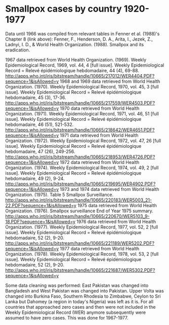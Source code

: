 # Smallpox cases by country 1920-1977

Data until 1966 was compiled from relevant tables in Fenner et al. (1988)'s Chapter 8 (link above): Fenner, F., Henderson, D. A., Arita, I., Jezek, Z., Ladnyi, I. D., & World Health Organization. (1988). Smallpox and its eradication.

1967 data retrieved from World Health Organization. (‎1969)‎. Weekly Epidemiological Record, 1969, vol. 44, 4 [‎full issue]‎. Weekly Epidemiological Record = Relevé épidémiologique hebdomadaire, 44 (‎4)‎, 69-88. http://apps.who.int/iris/bitstream/handle/10665/217012/WER4404.PDF?sequence=1&isAllowed=y
1968 and 1969 data retrieved from World Health Organization. (‎1970)‎. Weekly Epidemiological Record, 1970, vol. 45, 3 [‎full issue]‎. Weekly Epidemiological Record = Relevé épidémiologique hebdomadaire, 45 (‎3)‎, 17-36. http://apps.who.int/iris/bitstream/handle/10665/217559/WER4503.PDF?sequence=1&isAllowed=y
1970 data retrieved from World Health Organization. (‎1971)‎. Weekly Epidemiological Record, 1971, vol. 46, 51 [‎full issue]‎. Weekly Epidemiological Record = Relevé épidémiologique hebdomadaire, 46 (‎51)‎, 521-532. http://apps.who.int/iris/bitstream/handle/10665/218642/WER4651.PDF?sequence=1&isAllowed=y
1971 data retrieved from World Health Organization. (‎1972)‎. Weekly Epidemiological Record, 1972, vol. 47, 26 [‎full issue]‎. Weekly Epidemiological Record = Relevé épidémiologique hebdomadaire, 47 (‎26)‎, 249-256. http://apps.who.int/iris/bitstream/handle/10665/218953/WER4726.PDF?sequence=1&isAllowed=y
1972 data retrieved from World Health Organization. (‎1974)‎. Weekly Epidemiological Record, 1974, vol. 49, 2 [‎full issue]‎. Weekly Epidemiological Record = Relevé épidémiologique hebdomadaire, 49 (‎2)‎, 9-24. http://apps.who.int/iris/bitstream/handle/10665/219695/WER4902.PDF?sequence=1&isAllowed=y
1973 and 1974 data retrieved from World Health Organization. (‎1975)‎. Table 5 Smallpox Surveillance. http://apps.who.int/iris/bitstream/handle/10665/220183/WER5003_21-22.PDF?sequence=1&isAllowed=y
1975 data retrieved from World Health Organization. (‎1976)‎. Smallpox surveillance End of Year 1975 summary. http://apps.who.int/iris/bitstream/handle/10665/220670/WER5103_9-18.PDF?sequence=1&isAllowed=y
1976 data retrieved from World Health Organization. (‎1977)‎. Weekly Epidemiological Record, 1977, vol. 52, 2 [‎full issue]‎. Weekly Epidemiological Record = Relevé épidémiologique hebdomadaire, 52 (‎2)‎, 9-20. http://apps.who.int/iris/bitstream/handle/10665/221189/WER5202.PDF?sequence=1&isAllowed=y
1977 data retrieved from  World Health Organization. (‎1978)‎. Weekly Epidemiological Record, 1978, vol. 53, 2 [‎full issue]‎. Weekly Epidemiological Record = Relevé épidémiologique hebdomadaire, 52 (‎2)‎, 9-20. http://apps.who.int/iris/bitstream/handle/10665/221687/WER5302.PDF?sequence=1&isAllowed=y

Some data cleaning was performed: 
East Pakistan was changed into Bangladesh and West Pakistan was changed into Pakistan. 
Upper Volta was changed into Burkina Faso, Southern Rhodesia to Zimbabwe, Ceylon to Sri Lanka but Dahomey (a region in today's Nigeria) was left as it is. 
For all countries that approached zero cases and then were not included in the Weekly Epidemiological Record (WER) anymore subsequently were assumed to have zero cases. This was done for 1967-1977. 